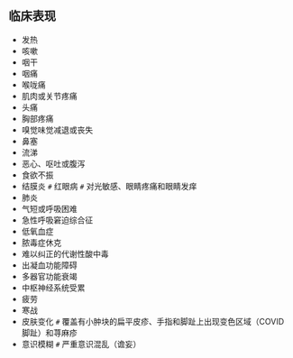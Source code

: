 ## 临床表现

- 发热
- 咳嗽
- 咽干
- 咽痛
- 喉咙痛
- 肌肉或关节疼痛
- 头痛
- 胸部疼痛
- 嗅觉味觉减退或丧失
- 鼻塞
- 流涕
- 恶心、呕吐或腹泻
- 食欲不振
- 结膜炎   ```#``` 红眼病 ```#``` 对光敏感、眼睛疼痛和眼睛发痒
- 肺炎
- 气短或呼吸困难
- 急性呼吸窘迫综合征
- 低氧血症
- 脓毒症休克
- 难以纠正的代谢性酸中毒
- 出凝血功能障碍
- 多器官功能衰竭
- 中枢神经系统受累
- 疲劳
- 寒战
- 皮肤变化   ```#``` 覆盖有小肿块的扁平皮疹、手指和脚趾上出现变色区域（COVID 脚趾）和荨麻疹
- 意识模糊   ```#``` 严重意识混乱（谵妄）
